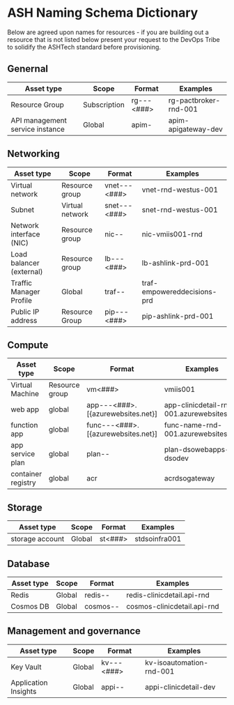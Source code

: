 # ASH Naming Schema Dictionary
Below are agreed upon names for resources - if you are building out a resource that is not listed below present your request to the DevOps Tribe to solidify the ASHTech standard before provisioning.

## Genernal

|Asset type| Scope| Format|Examples|
|--|--|--|--|
| Resource Group | Subscription | rg-<App or service name>-<Subscription type>-<###> | rg-pactbroker-rnd-001 |
| API management service instance | Global | apim-<App or service name> | apim-apigateway-dev |


## Networking

|Asset type| Scope| Format|Examples|
|--|--|--|--|
| Virtual network | Resource group | vnet-<Subscription type>-<Region>-<###> | vnet-rnd-westus-001 |
| Subnet | Virtual network | snet-<subscription>-<subregion>-<###> | snet-rnd-westus-001 |
| Network interface (NIC)  | Resource group | nic-<vm name>-<subscription> | nic-vmiis001-rnd |
| Load balancer (external) | Resource group | lb-<application>-<env>-<###>| lb-ashlink-prd-001|
| Traffic Manager Profile | Global | traf-<application>-<env> | traf-empowereddecisions-prd |
| Public IP address| Resource Group | pip-<application>-<env>-<###> | pip-ashlink-prd-001|

## Compute

|Asset type| Scope| Format|Examples|
|--|--|--|--|
| Virtual Machine | Resource group | vm<policy name or app name><###> | vmiis001 |
| web app | global | app-<App Name>-<Environment>-<###>.[{azurewebsites.net}] | app-clinicdetail-rnd-001.azurewebsites.net|
| function app | global | func-<App Name>-<Environment>-<###>.[{azurewebsites.net}] | func-name-rnd-001.azurewebsites.net|
| app service plan | global | plan-<grouping>-<Environment> | plan-dsowebapps-dsodev|
| container registry | global | acr<application> | acrdsogateway|

## Storage

|Asset type| Scope| Format|Examples|
|--|--|--|--|
| storage account | Global | st<storage name><###> | stdsoinfra001 |

## Database

|Asset type| Scope| Format|Examples|
|--|--|--|--|
| Redis | Global | redis-<app name>-<Environment> | redis-clinicdetail.api-rnd |
| Cosmos DB | Global | cosmos-<app name>-<Environment> | cosmos-clinicdetail.api-rnd |

## Management and governance

|Asset type| Scope| Format|Examples|
|--|--|--|--|
| Key Vault | Global | kv-<vault use>-<Environment>-<###> | kv-isoautomation-rnd-001 |
| Application Insights | Global | appi-<application name>-<Environment> | appi-clinicdetail-dev |
